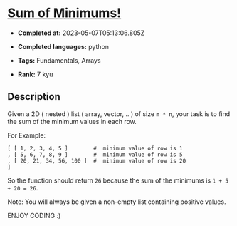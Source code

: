 # [Sum of Minimums!](https://www.codewars.com/kata/5d5ee4c35162d9001af7d699)

- **Completed at:** 2023-05-07T05:13:06.805Z

- **Completed languages:** python

- **Tags:** Fundamentals, Arrays

- **Rank:** 7 kyu

## Description

Given a 2D ( nested ) list ( array, vector, .. ) of size `m * n`, your task is to find the sum of the minimum values in each row.

For Example:

```text
[ [ 1, 2, 3, 4, 5 ]        #  minimum value of row is 1
, [ 5, 6, 7, 8, 9 ]        #  minimum value of row is 5
, [ 20, 21, 34, 56, 100 ]  #  minimum value of row is 20
]
```

So the function should return `26` because the sum of the minimums is `1 + 5 + 20 = 26`.

Note: You will always be given a non-empty list containing positive values.

ENJOY CODING :)